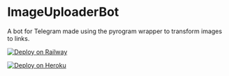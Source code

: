 # ImageUploaderBot
A bot for Telegram made using the pyrogram wrapper to transform images to links.

[![Deploy on Railway](https://railway.app/button.svg)](https://railway.app/template/G-V4ET?referralCode=3IFFda)

[![Deploy on Heroku](https://www.herokucdn.com/deploy/button.svg)](https://heroku.com/deploy?template=https://github.com/NanoLBots/ImageUploaderBot)
